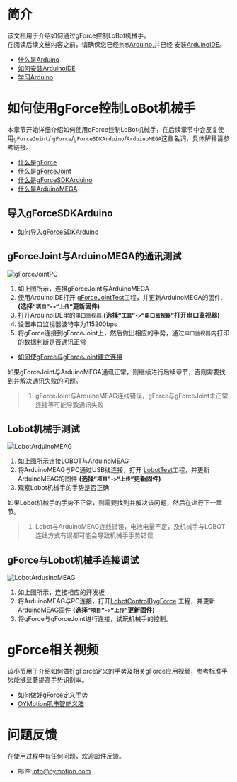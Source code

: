 # 简介
该文档用于介绍如何通过gForce控制LoBot机械手。    
在阅读后续文档内容之前，请确保您已经`熟悉`[Arduino](https://www.arduino.cc/),并已经
安装[ArduinoIDE](https://www.arduino.cc/en/Main/Software)。

* [什么是Arduino](https://www.arduino.cc/en/Guide/Introduction)
* [如何安装ArduinoIDE](https://www.arduino.cc/en/Main/Software)
* [学习Arduino](https://www.arduino.cc/en/Reference/HomePage)


# 如何使用gForce控制LoBot机械手
本章节开始详细介绍如何使用gForce控制LoBot机械手，在后续章节中会反复使用`gForceJoint`/
`gForce`/`gForceSDKArduino`/`ArduinoMEGA`这些名词，具体解释请参考链接。
* [什么是gForce][gForce]
* [什么是gForceJoint][gForceJoint]
* [什么是gForceSDKArduino][gForceSDKArduino]
* [什么是ArduinoMEGA](https://www.arduino.cc/en/Main/arduinoBoardMega)

## 导入gForceSDKArduino   

* [如何导入gForceSDKArduino](https://github.com/oymotion/gForceSDKArduino)

## gForceJoint与ArduinoMEGA的通讯测试
![gForceJointPC](gForceJointPC.png)
1. 如上图所示，连接gForceJoint与ArduinoMEGA
2. 使用ArduinoIDE打开
[gForceJointTest][gForceJointTest]工程，并更新ArduinoMEGA的固件.**(选择`“项目”->“上传”`更新固件)**
3. 打开ArduinoIDE里的`串口监视器`.**(选择`“工具”->“串口监视器”`打开串口监视器)**
4. 设置串口监视器波特率为115200bps
5. 将gForce连接到gForceJoint上，然后做出相应的手势，通过`串口监视器`内打印的数据判断是否通讯正常   


* [如何使gForce与gForceJoint建立连接][How to connect gForce and gForceJoint]

如果gForceJoint与ArduinoMEGA通讯正常，则继续进行后续章节，否则需要找到并解决通讯失败的问题。

> 1. gForceJoint与ArduinoMEAG连线错误，gForce与gForceJoint未正常连接等可能导致通讯失败




## Lobot机械手测试
![LobotArduinoMEAG](LobotTest.png)
1. 如上图所示连接LOBOT与ArduinoMEAG
2. 将ArduinoMEAG与PC通过USB线连接，打开
[LobotTest][LobotTest]工程，并更新ArduinoMEAG的固件 **(选择`“项目”->“上传”`更新固件)**
3. 观察Lobot机械手的手势是否正确

如果Lobot机械手的手势不正常，则需要找到并解决该问题，然后在进行下一章节。
>1. Lobot与ArduinoMEAG连线错误，电池电量不足，及机械手与LOBOT连线方式有误都可能会导致机械手手势错误

## gForce与Lobot机械手连接调试

![LobotArdusinoMEAG](LobotControl.png)
1. 如上图所示，连接相应的开发板
2. 将ArduinoMEAG与PC连接，打开[LobotControlBygForce][LobotControlBygForce]
工程，并更新ArduinoMEAG固件 **(选择`“项目”->“上传”`更新固件)**
3. 将gForce与gForceJoint进行连接，试玩机械手的控制。

# gForce相关视频
该小节用于介绍如何做好gForce定义的手势及相关gForce应用视频，参考标准手势能够显著提高手势识别率。
* [如何做好gForce定义手势](http://video.tudou.com/v/XMjQ2NjgxNzE1Mg==.html)
* [OYMotion肌电智能义肢](http://video.tudou.com/v/XMjc5NjQzNTUzNg)

# 问题反馈
在使用过程中有任何问题，欢迎邮件反馈。
* 邮件:info@oymotion.com

[gForce]:https://oymotion.github.io/gForce100/gForce100UserGuide/
[gForceJoint]:https://oymotion.github.io/gForceEmbeddedSuit/gForce100EmbeddedSuiteUserGuide/#overview
[How to connect gForce and gForceJoint]:https://oymotion.github.io/gForceEmbeddedSuit/gForce100EmbeddedSuiteUserGuide/#connecting-gforce-with-gforcejoint   
[gForceJointTest]:https://github.com/oymotion/gForceExample/blob/master/LobotControlBygForce/project/gForceJointTest/gForceJointTest.ino
[LobotTest]:https://github.com/oymotion/gForceExample/blob/master/LobotControlBygForce/project/LobotTest/LobotTest.ino
[LobotControlBygForce]:https://github.com/oymotion/gForceExample/blob/master/LobotControlBygForce/project/LobotControlBygForce/LobotControlBygForce.ino
[gForceSDKArduino]:(https://github.com/oymotion/gForceSDKArduino)
